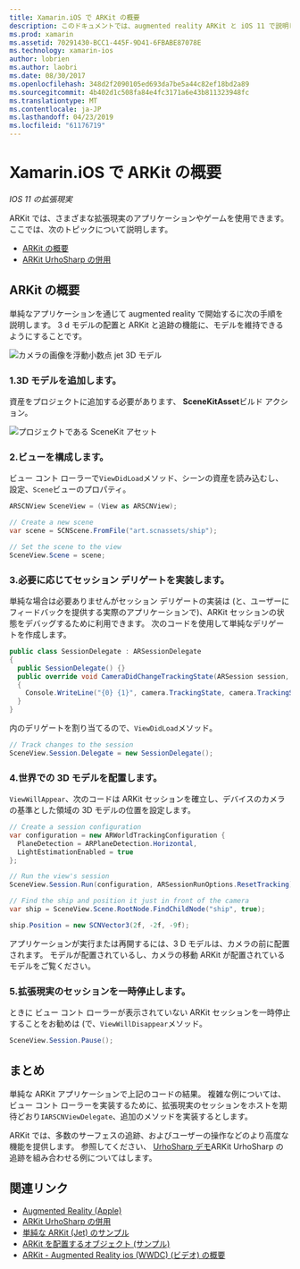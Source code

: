 ```yaml
---
title: Xamarin.iOS で ARKit の概要
description: このドキュメントでは、augmented reality ARKit と iOS 11 で説明します。 これには、アプリへの 3D モデルを追加、構成、ビュー、セッション デリゲートを実装、世界では、3 D モデルを配置および augmented reality セッションを一時停止する方法について説明します。
ms.prod: xamarin
ms.assetid: 70291430-BCC1-445F-9D41-6FBABE87078E
ms.technology: xamarin-ios
author: lobrien
ms.author: laobri
ms.date: 08/30/2017
ms.openlocfilehash: 348d2f2090105ed693da7be5a44c82ef18bd2a89
ms.sourcegitcommit: 4b402d1c508fa84e4fc3171a6e43b811323948fc
ms.translationtype: MT
ms.contentlocale: ja-JP
ms.lasthandoff: 04/23/2019
ms.locfileid: "61176719"
---
```

# <a name="introduction-to-arkit-in-xamarinios"></a>Xamarin.iOS で ARKit の概要

_IOS 11 の拡張現実_

ARKit では、さまざまな拡張現実のアプリケーションやゲームを使用できます。 ここでは、次のトピックについて説明します。

- [ARKit の概要](#gettingstarted)
- [ARKit UrhoSharp の併用](urhosharp.md)

<a name="gettingstarted" />

## <a name="getting-started-with-arkit"></a>ARKit の概要

単純なアプリケーションを通じて augmented reality で開始するに次の手順を説明します。 3 d モデルの配置と ARKit と追跡の機能に、モデルを維持できるようにすることです。

![カメラの画像を浮動小数点 jet 3D モデル](images/jet-sml.png)

### <a name="1-add-a-3d-model"></a>1.3D モデルを追加します。

資産をプロジェクトに追加する必要があります、 **SceneKitAsset**ビルド アクション。

![プロジェクトである SceneKit アセット](images/scene-assets.png)


### <a name="2-configure-the-view"></a>2.ビューを構成します。

ビュー コント ローラーで`ViewDidLoad`メソッド、シーンの資産を読み込むし、設定、`Scene`ビューのプロパティ。

```csharp
ARSCNView SceneView = (View as ARSCNView);

// Create a new scene
var scene = SCNScene.FromFile("art.scnassets/ship");

// Set the scene to the view
SceneView.Scene = scene;
```

### <a name="3-optionally-implement-a-session-delegate"></a>3.必要に応じてセッション デリゲートを実装します。

単純な場合は必要ありませんがセッション デリゲートの実装は (と、ユーザーにフィードバックを提供する実際のアプリケーションで)、ARKit セッションの状態をデバッグするために利用できます。 次のコードを使用して単純なデリゲートを作成します。

```csharp
public class SessionDelegate : ARSessionDelegate
{
  public SessionDelegate() {}
  public override void CameraDidChangeTrackingState(ARSession session, ARCamera camera)
  {
    Console.WriteLine("{0} {1}", camera.TrackingState, camera.TrackingStateReason);
  }
}
```

内のデリゲートを割り当てるので、`ViewDidLoad`メソッド。

```csharp
// Track changes to the session
SceneView.Session.Delegate = new SessionDelegate();
```

### <a name="4-position-the-3d-model-in-the-world"></a>4.世界での 3D モデルを配置します。

`ViewWillAppear`、次のコードは ARKit セッションを確立し、デバイスのカメラの基準とした領域の 3D モデルの位置を設定します。

```csharp
// Create a session configuration
var configuration = new ARWorldTrackingConfiguration {
  PlaneDetection = ARPlaneDetection.Horizontal,
  LightEstimationEnabled = true
};

// Run the view's session
SceneView.Session.Run(configuration, ARSessionRunOptions.ResetTracking);

// Find the ship and position it just in front of the camera
var ship = SceneView.Scene.RootNode.FindChildNode("ship", true);

ship.Position = new SCNVector3(2f, -2f, -9f);
```

アプリケーションが実行または再開するには、3 D モデルは、カメラの前に配置されます。 モデルが配置されているし、カメラの移動 ARKit が配置されているモデルをご覧ください。

### <a name="5-pause-the-augmented-reality-session"></a>5.拡張現実のセッションを一時停止します。

ときに ビュー コント ローラーが表示されていない ARKit セッションを一時停止することをお勧めは (で、`ViewWillDisappear`メソッド。

```csharp
SceneView.Session.Pause();
```

## <a name="summary"></a>まとめ

単純な ARKit アプリケーションで上記のコードの結果。 複雑な例については、ビュー コント ローラーを実装するために、拡張現実のセッションをホストを期待どおり`IARSCNViewDelegate`、追加のメソッドを実装するとします。

ARKit では、多数のサーフェスの追跡、およびユーザーの操作などのより高度な機能を提供します。 参照してください、 [UrhoSharp デモ](urhosharp.md)ARKit UrhoSharp の追跡を組み合わせる例についてはします。


## <a name="related-links"></a>関連リンク

- [Augmented Reality (Apple)](https://developer.apple.com/arkit/)
- [ARKit UrhoSharp の併用](urhosharp.md)
- [単純な ARKit (Jet) のサンプル](https://developer.xamarin.com/samples/monotouch/ios11/ARKitSample/)
- [ARKit を配置するオブジェクト (サンプル)](https://developer.xamarin.com/samples/monotouch/ios11/ARKitPlacingObjects/)
- [ARKit - Augmented Reality ios (WWDC) (ビデオ) の概要](https://developer.apple.com/videos/play/wwdc2017/602/)
